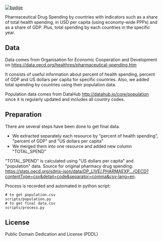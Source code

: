 <a className="gh-badge" href="https://datahub.io/core/pharmaceutical-drug-spending"><img src="https://badgen.net/badge/icon/View%20on%20datahub.io/orange?icon=https://datahub.io/datahub-cube-badge-icon.svg&label&scale=1.25" alt="badge" /></a>

Pharmaceutical Drug Spending by countries with indicators such as a share of total health spending, in USD per capita (using economy-wide PPPs) and as a share of GDP. Plus, total spending by each countries in the specific year. 

## Data

Data comes from Organisation for Economic Cooperation and Development on https://data.oecd.org/healthres/pharmaceutical-spending.htm

It consists of useful information about percent of health spending, percent of GDP and US dollars per capita for specific countries. Also, we added total spending by countries using their population data.

Population data comes from DataHub http://datahub.io/core/population since it is regularly updated and includes all country codes.

## Preparation 

There are several steps have been done to get final data.

* We extracted separately each resource by "percent of health spending", "percent of GDP" and "US dollars per capita"
* We merged them into one resource and added new column "TOTAL_SPEND"

"TOTAL_SPEND" is calculated using "US dollars per capita" and "population" data.
Source for original pharmacy drug spending:  https://stats.oecd.org/sdmx-json/data/DP_LIVE/.PHARMAEXP.../OECD?contentType=csv&detail=code&separator=comma&csv-lang=en. 

Process is recorded and automated in python script:

```
# to get population.csv
scripts/population.py 
# to get final data.csv
scripts/process.py
```

## License

Public Domain Dedication and License (PDDL)
